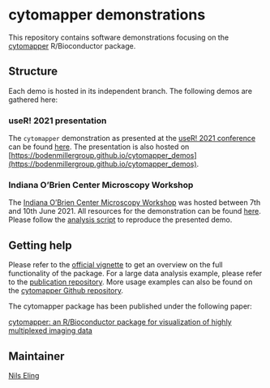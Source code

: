 # cytomapper demonstrations

This repository contains software demonstrations focusing on the [cytomapper](https://www.bioconductor.org/packages/release/bioc/html/cytomapper.html) R/Bioconductor package.

## Structure

Each demo is hosted in its independent branch.
The following demos are gathered here:

### useR! 2021 presentation

The `cytomapper` demonstration as presented at the [useR! 2021 conference](https://user2021.r-project.org/) can be found [here](https://github.com/BodenmillerGroup/cytomapper_demos/blob/main/docs/index.Rmd).
The presentation is also hosted on [https://bodenmillergroup.github.io/cytomapper_demos](https://bodenmillergroup.github.io/cytomapper_demos). 

### Indiana O’Brien Center Microscopy Workshop

The [Indiana O’Brien Center Microscopy Workshop](http://static.medicine.iupui.edu/obrien/2021Schedule.pdf) was hosted between 7th and 10th June 2021.
All resources for the demonstration can be found [here](https://github.com/BodenmillerGroup/cytomapper_demos/tree/IndianaOBrienCentre).
Please follow the [analysis script](https://github.com/BodenmillerGroup/cytomapper_demos/blob/IndianaOBrienCentre/scripts/cytomapper_workshop.Rmd) to reproduce the presented demo.

## Getting help

Please refer to the [official vignette](https://www.bioconductor.org/packages/release/bioc/vignettes/cytomapper/inst/doc/cytomapper.html) to get an overview on the full functionality of the package.
For a large data analysis example, please refer to the [publication repository](https://bodenmillergroup.github.io/cytomapper_publication/).
More usage examples can also be found on the [cytomapper Github repository](https://github.com/BodenmillerGroup/cytomapper).

The cytomapper package has been published under the following paper:

[cytomapper: an R/Bioconductor package for visualization of highly multiplexed imaging data](https://academic.oup.com/bioinformatics/article/36/24/5706/6050702)

## Maintainer

[Nils Eling](https://github.com/nilseling)
